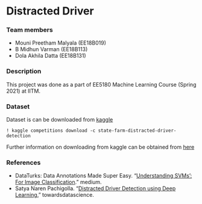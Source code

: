 # Distracted Driver 
### Team members

- Mouni Preetham Malyala (EE18B019)
- B Midhun Varman (EE18B113)
- Dola Akhila Datta (EE18B131)

### Description
This project was done as a part of EE5180 Machine Learning Course (Spring 2021) at IITM.

### Dataset
Dataset is can be downloaded from [kaggle](https://www.kaggle.com/c/state-farm-distracted-driver-detection)
```
! kaggle competitions download -c state-farm-distracted-driver-detection
```
Further information on downloading from kaggle can be obtained from [here](https://www.kaggle.com/docs/api)

### References

- DataTurks: Data Annotations Made Super Easy. “[Understanding SVMs’: For Image Classification](https://medium.com/@dataturks/understanding-svms-for-image-classification-cf4f01232700).” medium.
- Satya Naren Pachigolla. “[Distracted Driver Detection using Deep Learning.](https://towardsdatascience.com/distracted-driver-detection-using-deep-learning-e893715e02a4)” towardsdatascience.
